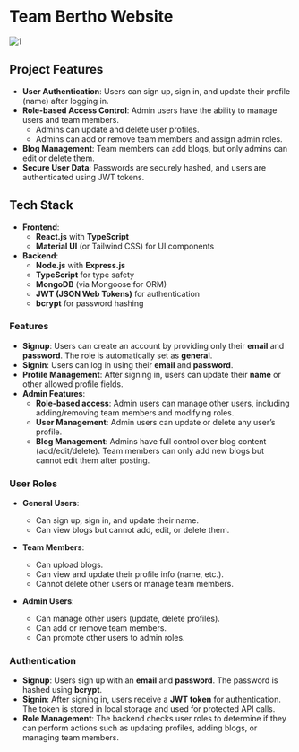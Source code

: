 
# Team Bertho Website
![1](teambertho.png)

## Project Features

- **User Authentication**: Users can sign up, sign in, and update their profile (name) after logging in.
- **Role-based Access Control**: Admin users have the ability to manage users and team members.
  - Admins can update and delete user profiles.
  - Admins can add or remove team members and assign admin roles.
- **Blog Management**: Team members can add blogs, but only admins can edit or delete them.
- **Secure User Data**: Passwords are securely hashed, and users are authenticated using JWT tokens.

## Tech Stack

- **Frontend**: 
  - **React.js** with **TypeScript**
  - **Material UI** (or Tailwind CSS) for UI components
- **Backend**:
  - **Node.js** with **Express.js**
  - **TypeScript** for type safety
  - **MongoDB** (via Mongoose for ORM)
  - **JWT (JSON Web Tokens)** for authentication
  - **bcrypt** for password hashing


### Features

- **Signup**: Users can create an account by providing only their **email** and **password**. The role is automatically set as **general**.
- **Signin**: Users can log in using their **email** and **password**.
- **Profile Management**: After signing in, users can update their **name** or other allowed profile fields.
- **Admin Features**:
  - **Role-based access**: Admin users can manage other users, including adding/removing team members and modifying roles.
  - **User Management**: Admin users can update or delete any user’s profile.
  - **Blog Management**: Admins have full control over blog content (add/edit/delete). Team members can only add new blogs but cannot edit them after posting.

### User Roles

- **General Users**: 
  - Can sign up, sign in, and update their name.
  - Can view blogs but cannot add, edit, or delete them.
  
- **Team Members**: 
  - Can upload blogs.
  - Can view and update their profile info (name, etc.).
  - Cannot delete other users or manage team members.

- **Admin Users**: 
  - Can manage other users (update, delete profiles).
  - Can add or remove team members.
  - Can promote other users to admin roles.

### Authentication

- **Signup**: Users sign up with an **email** and **password**. The password is hashed using **bcrypt**.
- **Signin**: After signing in, users receive a **JWT token** for authentication. The token is stored in local storage and used for protected API calls.
- **Role Management**: The backend checks user roles to determine if they can perform actions such as updating profiles, adding blogs, or managing team members.

